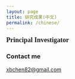 ```yaml
---
layout: page
title: 研究成果(中文)
permalink: /chinese/
---
```


**<font size=4 face='Times New Roman'>Principal Investigator</font>**
  



### Contact me

[xbchen82@gmail.com](mailto:xbchen82@gmail.com)